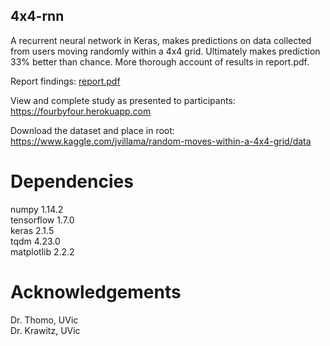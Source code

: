 ## 4x4-rnn
A recurrent neural network in Keras, makes predictions on data collected from users moving randomly within a 4x4 grid. Ultimately makes prediction 33% better than chance. More thorough account of results in report.pdf.

Report findings:
[report.pdf](report.pdf)

View and complete study as presented to participants:
https://fourbyfour.herokuapp.com

Download the dataset and place in root:
https://www.kaggle.com/jvillama/random-moves-within-a-4x4-grid/data

# Dependencies
numpy 1.14.2  
tensorflow 1.7.0  
keras 2.1.5  
tqdm 4.23.0  
matplotlib 2.2.2

# Acknowledgements

Dr. Thomo, UVic  
Dr. Krawitz, UVic
